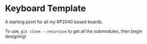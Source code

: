 # Keyboard Template

A starting point for all my RP2040 based boards.

To use, `git clone --recursive` to get all the submodules, then begin designing!